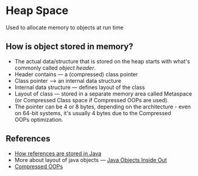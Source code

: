 # Heap Space

Used to allocate memory to objects at run time

## How is object stored in memory?

- The actual data/structure that is stored on the heap starts with what's commonly called *object header*.
- Header contains — a (compressed) class pointer
- Class pointer —> an internal data structure
- Internal data structure — defines layout of the class
- Layout of class — stored in a separate memory area called Metaspace (or Compressed Class space if Compressed OOPs are used).
- The pointer can be 4 or 8 bytes, depending on the architecture - even on 64-bit systems, it's usually 4 bytes due to the Compressed OOPs optimization.

## References

- [How references are stored in Java](https://stackoverflow.com/questions/61654407/how-references-are-stored-in-java)
- More about layout of java objects — [Java Objects Inside Out](https://shipilev.net/jvm/objects-inside-out/)
- [Compressed OOPs](https://wiki.openjdk.java.net/display/HotSpot/CompressedOops)
